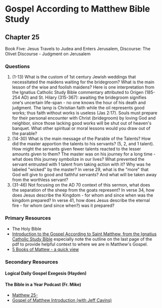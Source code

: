 # Gospel According to Matthew Bible Study

## Chapter 25

Book Five: Jesus Travels to Judea and Enters Jerusalem, Discourse: The Olivet Discourse - Judgment on Jerusalem

### Questions
1. (1-13) What is the custom of 1st century Jewish weddings that necessitated the maidens waiting for the bridegroom? What is the main lesson of the wise and foolish maidens?  Here is one interpretation from the Ignatius Catholic Study Bible commentary attributed to Origen (185-254 AD) and St. Hilary (315-367): awaiting the bridegroom signifies one's uncertain life-span - no one knows the hour of his death and judgment. The lamp is Christian faith while the oil represents good works; thus faith without works is useless (Jas 2:17). Souls must prepare for their personal encounter with Christ (bridegroom) by loving God and neighbor, since those lacking good works will be shut out of heaven's banquet. What other spiritual or moral lessons would you draw out of the parable? 
2. (14-30) What is the main message of the Parable of the Talents? How did the master apportion the talents to his servants? (5, 2, and 1 talent). How might the servants given fewer talents reacted to the lesser amounts given to them? The master was on his journey for a long time - what does this journey symbolize in our lives? What prevented the servant entrusted with 1 talent from taking action with it?  Why was he labeled "wicked" by the master?  In verse 29, what is the "more" that God will give to good and faithful servants? And what will be taken away from the worthless servant?
3. (31-46) Not focusing on the AD 70 context of this sermon, what does the separation of the sheep from the goats represent? In verse 34, how does Jesus describe the Kingdom - for whom and since when was the kingdom prepared? In verse 41, how does Jesus describe the eternal fire - for whom (and since when?) was it prepared?  

### Primary Resources
* The Holy Bible
* [Introduction to the Gospel According to Saint Matthew, from the Ignatius Catholic Study Bible](https://drive.google.com/file/d/1IbrAF5TRJj90vyF3-0E3qVN-1Fx6pDYB/view?usp=drive_link)
  especially note the outline on the last page of the pdf to provide helpful context to where we are in Matthew's
  Gospel.
* [5 Books of Mattew - a quick view](https://drive.google.com/file/d/1ZLQ7OxPDoCfhrEc0dyJTNqB-KYKo5Ot5/view?usp=sharing)

### Secondary Resources


#### Logical Daily Gospel Exegesis (Hayden)


#### The Bible in a Year Podcast (Fr. Mike)

* [Matthew 25-]()
* [Gospel of Matthew Introduction (with Jeff Cavins)](https://open.spotify.com/episode/4oKy0KCxtQWmdO6THASsGC)
